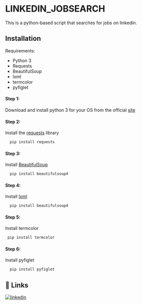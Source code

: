 
# LINKEDIN_JOBSEARCH

This is a python-based script that searches for jobs on linkedin.


## Installation

Requirements:
* Python 3
* Requests 
* BeautifulSoup
* lxml
* termcolor
* pyfiglet

#### Step 1: 
Download and install python 3 for your OS from the official [site](https://www.python.org/downloads/)

#### Step 2:
Install the [requests](https://docs.python-requests.org/en/master/user/install/) library
```bash
  pip install requests
```

#### Step 3:
Install  [BeautifulSoup](https://beautiful-soup-4.readthedocs.io/en/latest/)
```bash
  pip install beautifulsoup4
```

#### Step 4:
Install  [lxml](https://lxml.de/installation.html)
```bash
  pip install beautifulsoup4
```

#### Step 5:
Install  termcolor
```bash
 pip install termcolor
```

#### Step 6:
Install  pyfiglet
```bash
  pip install pyfiglet
```
## 🔗 Links
[![linkedin](https://img.shields.io/badge/linkedin-0A66C2?style=for-the-badge&logo=linkedin&logoColor=white)](https://www.linkedin.com//in/rookyere-cybersecurity)

